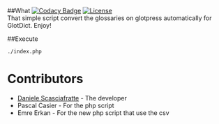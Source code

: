 ##What
[![Codacy Badge](https://api.codacy.com/project/badge/Grade/424f4eb5f73e475f8facc0312c87364b)](https://www.codacy.com/app/mte90net/GlotDictJSON?utm_source=github.com&utm_medium=referral&utm_content=Mte90/GlotDictJSON&utm_campaign=badger)
[![License](https://img.shields.io/badge/License-GPL%20v2-blue.svg)](https://img.shields.io/badge/License-GPL%20v2-blue.svg)   
That simple script convert the glossaries on glotpress automatically for GlotDict. Enjoy!

##Execute

```
./index.php
```

# Contributors

* [Daniele Scasciafratte](https://github.com/Mte90) - The developer
* Pascal Casier - For the php script
* Emre Erkan - For the new php script that use the csv